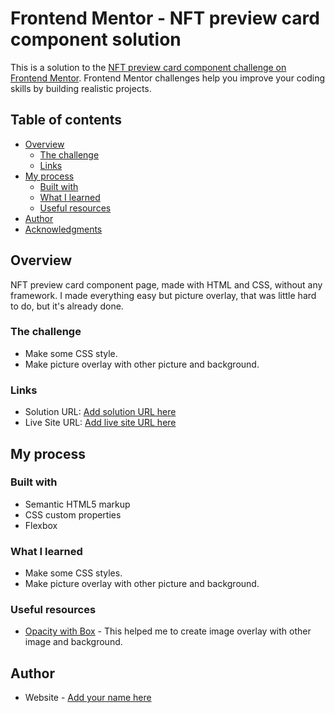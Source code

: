 # Frontend Mentor - NFT preview card component solution

This is a solution to the [NFT preview card component challenge on Frontend Mentor](https://www.frontendmentor.io/challenges/nft-preview-card-component-SbdUL_w0U). Frontend Mentor challenges help you improve your coding skills by building realistic projects. 

## Table of contents

- [Overview](#overview)
  - [The challenge](#the-challenge)
  - [Links](#links)
- [My process](#my-process)
  - [Built with](#built-with)
  - [What I learned](#what-i-learned)
  - [Useful resources](#useful-resources)
- [Author](#author)
- [Acknowledgments](#acknowledgments)

## Overview

NFT preview card component page, made with HTML and CSS, without any framework. I made everything easy but picture overlay, that was little hard to do, but it's already done.

### The challenge

- Make some CSS style.
- Make picture overlay with other picture and background.


### Links

- Solution URL: [Add solution URL here]([https://your-solution-url.com](https://github.com/siduki/nft-preview-card-component-main))
- Live Site URL: [Add live site URL here]([https://your-live-site-url.com](https://siduki.github.io/nft-preview-card-component-main/))

## My process

### Built with

- Semantic HTML5 markup
- CSS custom properties
- Flexbox

### What I learned

- Make some CSS styles.
- Make picture overlay with other picture and background.

### Useful resources

- [Opacity with Box]([https://www.example.com](https://www.w3schools.com/howto/tryit.asp?filename=tryhow_css_image_overlay_opacity)) - This helped me to create image overlay with other image and background.

## Author

- Website - [Add your name here]([https://www.your-site.com](https://github.com/siduki))
